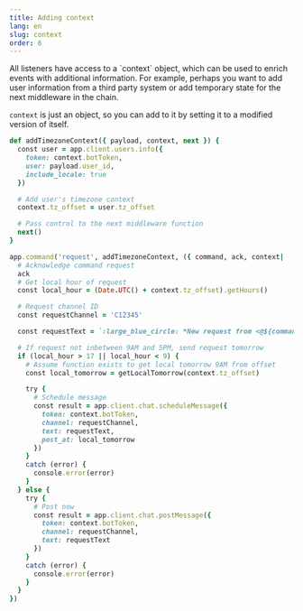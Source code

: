 ```yaml
---
title: Adding context
lang: en
slug: context
order: 6
---
```

<div class="primary-wrapper" markdown="1">
  <div class="section-description" markdown="1">
All listeners have access to a `context` object, which can be used to enrich
events with additional information. For example, perhaps you want to add user
information from a third party system or add temporary state for the next
middleware in the chain.

`context` is just an object, so you can add to it by setting it to a modified
version of itself.
</div>

```ruby
def addTimezoneContext({ payload, context, next }) {
  const user = app.client.users.info({
    token: context.botToken,
    user: payload.user_id,
    include_locale: true
  })

  # Add user's timezone context
  context.tz_offset = user.tz_offset

  # Pass control to the next middleware function
  next()
}

app.command('request', addTimezoneContext, ({ command, ack, context|
  # Acknowledge command request
  ack
  # Get local hour of request
  const local_hour = (Date.UTC() + context.tz_offset).getHours()

  # Request channel ID
  const requestChannel = 'C12345'

  const requestText = `:large_blue_circle: *New request from <@${command.user_id}>*: ${command.text}`

  # If request not inbetween 9AM and 5PM, send request tomorrow
  if (local_hour > 17 || local_hour < 9) {
    # Assume function exists to get local tomorrow 9AM from offset
    const local_tomorrow = getLocalTomorrow(context.tz_offset)

    try {
      # Schedule message
      const result = app.client.chat.scheduleMessage({
        token: context.botToken,
        channel: requestChannel,
        text: requestText,
        post_at: local_tomorrow
      })
    }
    catch (error) {
      console.error(error)
    }
  } else {
    try {
      # Post now
      const result = app.client.chat.postMessage({
        token: context.botToken,
        channel: requestChannel,
        text: requestText
      })
    }
    catch (error) {
      console.error(error)
    }
  }
})
```
